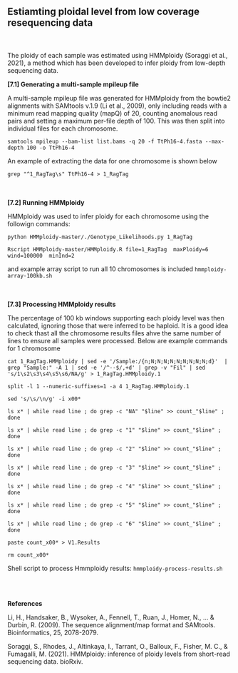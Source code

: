 ## Estiamting  ploidal level from low coverage resequencing data
<br/><br/>
The ploidy of each sample was estimated using HMMploidy (Soraggi et al., 2021), a method which has been developed to infer ploidy from low-depth sequencing data.

**[7.1] Generating a multi-sample mpileup file**

A multi-sample mpileup file was generated for HMMploidy from the bowtie2 alignments with SAMtools v.1.9 (Li et al., 2009), only including reads with a minimum read mapping quality (mapQ) of 20, counting anomalous read pairs and setting a maximum per-file depth of 100. This was then split into individual files for each chromosome. 

`samtools mpileup --bam-list list.bams -q 20 -f TtPh16-4.fasta --max-depth 100 -o TtPh16-4`

An example of extracting the data for one chromosome is shown below

`grep "^1_RagTag\s" TtPh16-4 > 1_RagTag`


<br/><br/>
**[7.2] Running HMMploidy**

HMMploidy was used to infer ploidy for each chromosome using the followign commands:

`python HMMploidy-master/./Genotype_Likelihoods.py 1_RagTag`

`Rscript HMMploidy-master/HMMploidy.R file=1_RagTag  maxPloidy=6  wind=100000  minInd=2`

and example array script to run all 10 chromosomes is included `hmmploidy-array-100kb.sh`

<br/><br/>
**[7.3] Processing HMMploidy results**

The percentage of 100 kb windows supporting each ploidy level was then calculated, ignoring those that were inferred to be haploid. It is a good idea to check thast all the chromosome results files ahve the same number of lines to ensure all samples were processed. Below are example commands for 1 chromosome


`cat 1_RagTag.HMMploidy | sed -e '/Sample:/{n;N;N;N;N;N;N;N;N;N;d}'  |  grep "Sample:" -A 1 | sed -e '/^--$/,+d' | grep -v "Fil" | sed 's/1\s2\s3\s4\s5\s6/NA/g' > 1_RagTag.HMMploidy.1`

`split -l 1 --numeric-suffixes=1 -a 4 1_RagTag.HMMploidy.1`

`sed 's/\s/\n/g' -i x00*`

`ls x* | while read line ; do grep -c "NA" "$line" >> count_"$line" ; done`

`ls x* | while read line ; do grep -c "1" "$line" >> count_"$line" ; done`

`ls x* | while read line ; do grep -c "2" "$line" >> count_"$line" ; done`

`ls x* | while read line ; do grep -c "3" "$line" >> count_"$line" ; done`

`ls x* | while read line ; do grep -c "4" "$line" >> count_"$line" ; done`

`ls x* | while read line ; do grep -c "5" "$line" >> count_"$line" ; done`

`ls x* | while read line ; do grep -c "6" "$line" >> count_"$line" ; done`

`paste count_x00* > V1.Results`

`rm count_x00*`






Shell script to process Hmmploidy results: `hmmploidy-process-results.sh`


<br/><br/>

**References**

Li, H., Handsaker, B., Wysoker, A., Fennell, T., Ruan, J., Homer, N., ... & Durbin, R. (2009). The sequence alignment/map format and SAMtools. Bioinformatics, 25, 2078-2079.

Soraggi, S., Rhodes, J., Altinkaya, I., Tarrant, O., Balloux, F., Fisher, M. C., & Fumagalli, M. (2021). HMMploidy: inference of ploidy levels from short-read sequencing data. bioRxiv.
